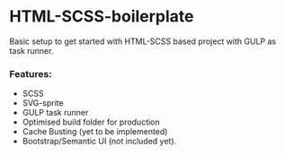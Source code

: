# HTML-SCSS-boilerplate
Basic setup to get started with HTML-SCSS based project with GULP as task runner.

### Features:
* SCSS
* SVG-sprite
* GULP task runner
* Optimised build folder for production
* Cache Busting (yet to be implemented)
* Bootstrap/Semantic UI (not included yet).
